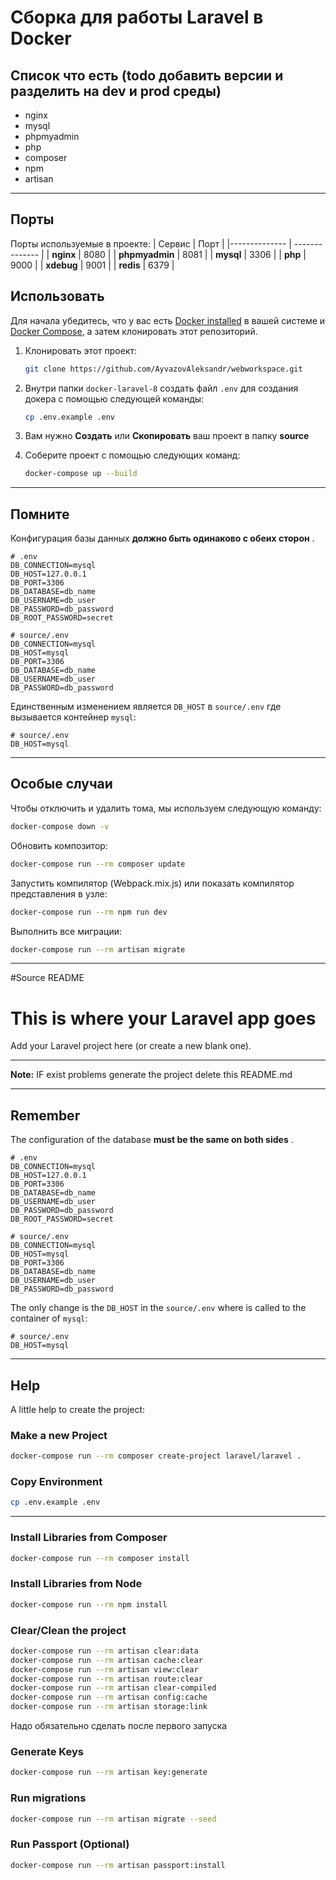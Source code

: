 # Сборка для работы Laravel в Docker

## Список что есть (todo добавить версии и разделить на dev и prod среды)
* nginx
* mysql
* phpmyadmin
* php
* composer
* npm
* artisan

---
## Порты

Порты используемые в проекте:
| Сервис | Порт |
|-------------- | -------------- |
| **nginx** | 8080 |
| **phpmyadmin** | 8081 |
| **mysql** | 3306 |
| **php** | 9000 |
| **xdebug** | 9001 |
| **redis** | 6379 |

## Использовать

Для начала убедитесь, что у вас есть [Docker installed](https://docs.docker.com/) в вашей системе и [Docker Compose](https://docs.docker.com/compose/install/), а затем клонировать этот репозиторий.

1. Клонировать этот проект:

   ```sh
   git clone https://github.com/AyvazovAleksandr/webworkspace.git
   ```

2. Внутри папки `docker-laravel-8` создать файл `.env` для создания докера с помощью следующей команды:

   ```sh
   cp .env.example .env
   ```

3. Вам нужно **Создать** или **Скопировать** ваш проект в папку **source**


4. Соберите проект с помощью следующих команд:

   ```sh
   docker-compose up --build
   ```

---

## Помните

Конфигурация базы данных **должно быть одинаково с обеих сторон** .

```dotenv
# .env
DB_CONNECTION=mysql
DB_HOST=127.0.0.1
DB_PORT=3306
DB_DATABASE=db_name
DB_USERNAME=db_user
DB_PASSWORD=db_password
DB_ROOT_PASSWORD=secret
```

```dotenv
# source/.env
DB_CONNECTION=mysql
DB_HOST=mysql
DB_PORT=3306
DB_DATABASE=db_name
DB_USERNAME=db_user
DB_PASSWORD=db_password
```

Единственным изменением является `DB_HOST` в `source/.env` где вызывается контейнер `mysql`:

```dotenv
# source/.env
DB_HOST=mysql
```

---

## Особые случаи

Чтобы отключить и удалить тома, мы используем следующую команду:

```sh
docker-compose down -v
```

Обновить композитор:

```sh
docker-compose run --rm composer update
```

Запустить компилятор (Webpack.mix.js) или показать компилятор представления в узле:

```sh
docker-compose run --rm npm run dev
```

Выполнить все миграции:

```sh
docker-compose run --rm artisan migrate
```


----------------------------------------------------------------

#Source README

# This is where your Laravel app goes

Add your Laravel project here (or create a new blank one).

---

**Note:** IF exist problems generate the project delete this README.md

---

## Remember

The configuration of the database **must be the same on both sides** .

```dotenv
# .env
DB_CONNECTION=mysql
DB_HOST=127.0.0.1
DB_PORT=3306
DB_DATABASE=db_name
DB_USERNAME=db_user
DB_PASSWORD=db_password
DB_ROOT_PASSWORD=secret
```

```dotenv
# source/.env
DB_CONNECTION=mysql
DB_HOST=mysql
DB_PORT=3306
DB_DATABASE=db_name
DB_USERNAME=db_user
DB_PASSWORD=db_password
```

The only change is the `DB_HOST` in the `source/.env` where is called to the container of `mysql`:

```dotenv
# source/.env
DB_HOST=mysql
```

---

## Help

A little help to create the project:

### Make a new Project

```sh
docker-compose run --rm composer create-project laravel/laravel .
```

### Copy Environment

```sh
cp .env.example .env
```

---

### Install Libraries from Composer

```sh
docker-compose run --rm composer install
```

### Install Libraries from Node

```sh
docker-compose run --rm npm install
```

### Clear/Clean the project

```sh
docker-compose run --rm artisan clear:data
docker-compose run --rm artisan cache:clear
docker-compose run --rm artisan view:clear
docker-compose run --rm artisan route:clear
docker-compose run --rm artisan clear-compiled
docker-compose run --rm artisan config:cache
docker-compose run --rm artisan storage:link
```
Надо обязательно сделать после первого запуска

### Generate Keys

```sh
docker-compose run --rm artisan key:generate
```

### Run migrations

```sh
docker-compose run --rm artisan migrate --seed
```

### Run Passport (Optional)

```sh
docker-compose run --rm artisan passport:install
```
